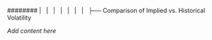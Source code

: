 ######## |   |   |   |   |   |   |   ├── Comparison of Implied vs. Historical Volatility

*Add content here*